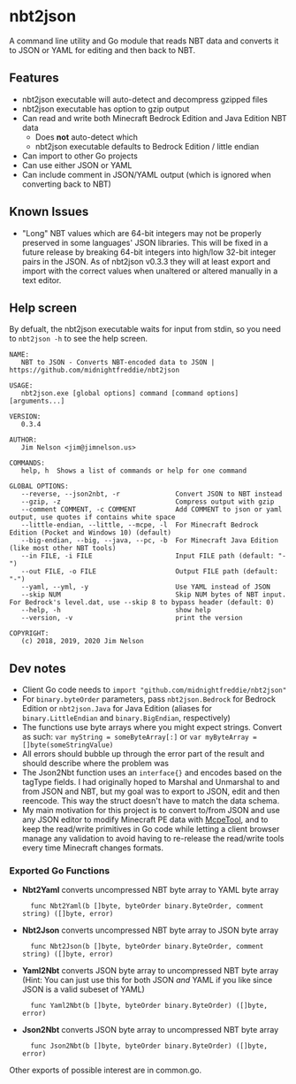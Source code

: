 # nbt2json

A command line utility and Go module that reads NBT data and converts it to JSON or YAML for editing and then back to NBT.

## Features

- nbt2json executable will auto-detect and decompress gzipped files
- nbt2json executable has option to gzip output
- Can read and write both Minecraft Bedrock Edition and Java Edition NBT data
    - Does **not** auto-detect which
    - nbt2json executable defaults to Bedrock Edition / little endian
- Can import to other Go projects
- Can use either JSON or YAML
- Can include comment in JSON/YAML output (which is ignored when converting back to NBT)

## Known Issues

- "Long" NBT values which are 64-bit integers may not be properly preserved in some languages' JSON libraries. This will be fixed in a future release by breaking 64-bit integers into high/low 32-bit integer pairs in the JSON. As of nbt2json v0.3.3 they will at least export and import with the correct values when unaltered or altered manually in a text editor.

## Help screen

By defualt, the nbt2json executable waits for input from stdin, so you need to `nbt2json -h` to see the help screen.

```
NAME:
   NBT to JSON - Converts NBT-encoded data to JSON | https://github.com/midnightfreddie/nbt2json

USAGE:
   nbt2json.exe [global options] command [command options] [arguments...]

VERSION:
   0.3.4

AUTHOR:
   Jim Nelson <jim@jimnelson.us>

COMMANDS:
   help, h  Shows a list of commands or help for one command

GLOBAL OPTIONS:
   --reverse, --json2nbt, -r              Convert JSON to NBT instead
   --gzip, -z                             Compress output with gzip
   --comment COMMENT, -c COMMENT          Add COMMENT to json or yaml output, use quotes if contains white space
   --little-endian, --little, --mcpe, -l  For Minecraft Bedrock Edition (Pocket and Windows 10) (default)
   --big-endian, --big, --java, --pc, -b  For Minecraft Java Edition (like most other NBT tools)
   --in FILE, -i FILE                     Input FILE path (default: "-")
   --out FILE, -o FILE                    Output FILE path (default: "-")
   --yaml, --yml, -y                      Use YAML instead of JSON
   --skip NUM                             Skip NUM bytes of NBT input. For Bedrock's level.dat, use --skip 8 to bypass header (default: 0)
   --help, -h                             show help
   --version, -v                          print the version

COPYRIGHT:
   (c) 2018, 2019, 2020 Jim Nelson
```

## Dev notes

- Client Go code needs to `import "github.com/midnightfreddie/nbt2json"`
- For `binary.byteOrder` parameters, pass `nbt2json.Bedrock` for Bedrock Edition or `nbt2json.Java` for Java Edition (aliases for `binary.LittleEndian` and `binary.BigEndian`, respectively)
- The functions use byte arrays where you might expect strings. Convert as such: `var myString = someByteArray[:]` or `var myByteArray = []byte(someStringValue)`
- All errors should bubble up through the error part of the result and should describe where the problem was
- The Json2Nbt function uses an `interface{}` and encodes based on the tagType fields. I had originally hoped to Marshal and Unmarshal to and from JSON and NBT, but my goal was to export to JSON, edit and then reencode. This way the struct doesn't have to match the data schema.
- My main motivation for this project is to convert to/from JSON and use any JSON editor to modify Minecraft PE data with [McpeTool](https://github.com/midnightfreddie/McpeTool), and to keep the read/write primitives in Go code while letting a client browser manage any validation to avoid having to re-release the read/write tools every time Minecraft changes formats.

### Exported Go Functions

- **Nbt2Yaml** converts uncompressed NBT byte array to YAML byte array

		func Nbt2Yaml(b []byte, byteOrder binary.ByteOrder, comment string) ([]byte, error)

- **Nbt2Json** converts uncompressed NBT byte array to JSON byte array

		func Nbt2Json(b []byte, byteOrder binary.ByteOrder, comment string) ([]byte, error)

- **Yaml2Nbt** converts JSON byte array to uncompressed NBT byte array (Hint: You can just use this for both JSON *and* YAML if you like since JSON is a valid subeset of YAML)

		func Yaml2Nbt(b []byte, byteOrder binary.ByteOrder) ([]byte, error)

- **Json2Nbt** converts JSON byte array to uncompressed NBT byte array

		func Json2Nbt(b []byte, byteOrder binary.ByteOrder) ([]byte, error)

Other exports of possible interest are in common.go.
